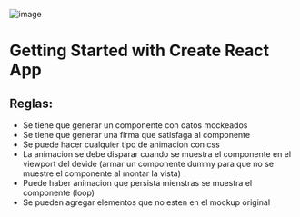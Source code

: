 ![image](https://user-images.githubusercontent.com/62289056/226359280-38dc4a7d-d547-4a70-aee1-bcf6fa6134a3.png)

# Getting Started with Create React App

## Reglas:

- Se tiene que generar un componente con datos mockeados 
- Se tiene que generar una firma que satisfaga al componente
- Se puede hacer cualquier tipo de animacion con css
- La animacion se debe disparar cuando se muestra el componente en el viewport del devide (armar un componente dummy para que no se muestre el componente al montar la vista)
- Puede haber animacion que persista mienstras se muestra el componente (loop)
- Se pueden agregar elementos que no esten en el mockup original

